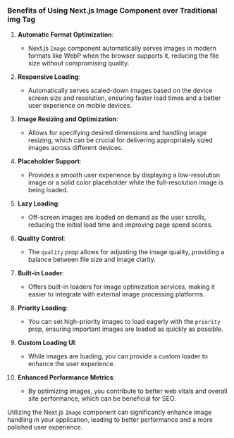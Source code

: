 ### Benefits of Using Next.js Image Component over Traditional img Tag

1. **Automatic Format Optimization**:
   - Next.js `Image` component automatically serves images in modern formats like WebP when the browser supports it, reducing the file size without compromising quality.

2. **Responsive Loading**:
   - Automatically serves scaled-down images based on the device screen size and resolution, ensuring faster load times and a better user experience on mobile devices.

3. **Image Resizing and Optimization**:
   - Allows for specifying desired dimensions and handling image resizing, which can be crucial for delivering appropriately sized images across different devices.

4. **Placeholder Support**:
   - Provides a smooth user experience by displaying a low-resolution image or a solid color placeholder while the full-resolution image is being loaded.

5. **Lazy Loading**:
   - Off-screen images are loaded on demand as the user scrolls, reducing the initial load time and improving page speed scores.

6. **Quality Control**:
   - The `quality` prop allows for adjusting the image quality, providing a balance between file size and image clarity.

7. **Built-in Loader**:
   - Offers built-in loaders for image optimization services, making it easier to integrate with external image processing platforms.

8. **Priority Loading**:
   - You can set high-priority images to load eagerly with the `priority` prop, ensuring important images are loaded as quickly as possible.

9. **Custom Loading UI**:
   - While images are loading, you can provide a custom loader to enhance the user experience.

10. **Enhanced Performance Metrics**:
    - By optimizing images, you contribute to better web vitals and overall site performance, which can be beneficial for SEO.

Utilizing the Next.js `Image` component can significantly enhance image handling in your application, leading to better performance and a more polished user experience.

